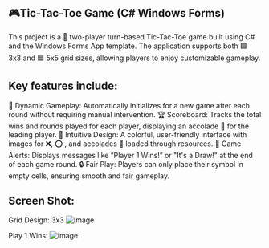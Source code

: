 ## 🎮Tic-Tac-Toe Game (C# Windows Forms)
This project is a 👫 two-player turn-based Tic-Tac-Toe game built using C# and the Windows Forms App template. The application supports both 🟩 3x3 and 🟦 5x5 grid sizes, allowing players to enjoy customizable gameplay. 

## Key features include:
🎲 Dynamic Gameplay: 
    Automatically initializes for a new game after each round without requiring manual intervention.
🏆 Scoreboard: 
    Tracks the total wins and rounds played for each player, displaying an accolade 🥇 for the leading player.
🎨 Intuitive Design: 
    A colorful, user-friendly interface with images for ❌, ⭕ , and accolades 🏅 loaded through resources.
📢 Game Alerts: 
    Displays messages like “Player 1 Wins!” or "It's a Draw!" at the end of each game round.
🔒 Fair Play: 
    Players can only place their symbol in empty cells, ensuring smooth and fair gameplay.

## Screen Shot:
Grid Design: 3x3 
![image](https://github.com/user-attachments/assets/a28576c7-3f91-4799-adf5-fbfe1d2ba8b6)

Play 1 Wins:
![image](https://github.com/user-attachments/assets/8ac743fd-ecc7-4744-aeee-ba8936240977)
